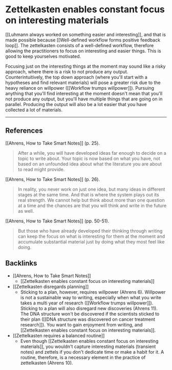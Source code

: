 # Zettelkasten enables constant focus on interesting materials
[[Luhmann always worked on something easier and interesting]], and that is made possible because [[Well-defined workflow forms positive feedback loop]]. The zettelkasten consists of a well-defined workflow, therefore allowing the practitioners to focus on interesting and easier things. This is good to keep yourselves motivated.

Focusing just on the interesting things at the moment may sound like a risky approach, where there is a risk to not produce any output. Counterintuitively, the top down approach (where you'll start with a hypotheses and find relevant materials) will pose a greater risk due to the heavy reliance on willpower ([[Workflow trumps willpower]]). Pursuing anything that you'll find interesting at the moment doesn't mean that you'll not produce any output, but you'll have multiple things that are going on in parallel. Producing the output will also be a lot easier that you have collected a lot of materials.

---
## References
[[Ahrens, How to Take Smart Notes]] (p. 25).
> After a while, you will have developed ideas far enough to decide on a topic to write about. Your topic is now based on what you have, not based on an unfounded idea about what the literature you are about to read might provide.

[[Ahrens, How to Take Smart Notes]] (p. 26).
> In reality, you never work on just one idea, but many ideas in different stages at the same time. And that is where the system plays out its real strength. We cannot help but think about more than one question at a time and the chances are that you will think and write in the future as well.

[[Ahrens, How to Take Smart Notes]] (pp. 50-51).
> But those who have already developed their thinking through writing can keep the focus on what is interesting for them at the moment and accumulate substantial material just by doing what they most feel like doing.

## Backlinks
* [[Ahrens, How to Take Smart Notes]]
	* [[Zettelkasten enables constant focus on interesting materials]]
* [[Zettelkasten disregards planning]]
	* Sticking to a plan, however, requires willpower (Ahrens 6). Willpower is not a sustainable way to writing, especially when what you write takes a multi year of research ([[Workflow trumps willpower]]). Sticking to a plan will also disregard new discoveries (Ahrens 11). The DNA structure won't be discovered if the scientists sticked to their plan ([[DNA structure was discovered on cancer treatment research]]). You want to gain enjoyment from writing, and [[Zettelkasten enables constant focus on interesting materials]].
* [[Zettelkasten requires a balanced routine]]
	* Even though [[Zettelkasten enables constant focus on interesting materials]], you wouldn't capture interesting materials (transient notes) and zettels if you don't dedicate time or make a habit for it. A routine, therefore, is a necessary element in the practice of zettelkasten (Ahrens 10).

<!-- #evergreen #writing -->

<!-- {BearID:0561A014-F647-4F4F-986B-088C3EA67887-464-000031F58D1AB7E6} -->
